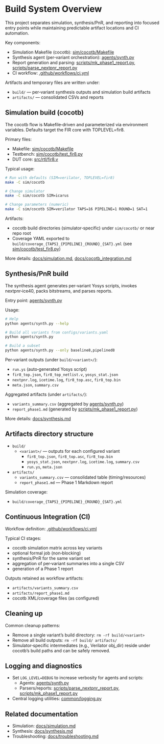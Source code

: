 # Build System Overview

This project separates simulation, synthesis/PnR, and reporting into focused entry points while maintaining predictable artifact locations and CI automation.

Key components:
- Simulation Makefile (cocotb): [sim/cocotb/Makefile](sim/cocotb/Makefile)
- Synthesis agent (per‑variant orchestration): [agents/synth.py](agents/synth.py)
- Report generation and parsing: [scripts/mk_phase1_report.py](scripts/mk_phase1_report.py), [scripts/parse_nextpnr_report.py](scripts/parse_nextpnr_report.py)
- CI workflow: [.github/workflows/ci.yml](.github/workflows/ci.yml)

Artifacts and temporary files are written under:
- `build/` — per‑variant synthesis outputs and simulation build artifacts
- `artifacts/` — consolidated CSVs and reports

## Simulation build (cocotb)

The cocotb flow is Makefile‑driven and parameterized via environment variables. Defaults target the FIR core with TOPLEVEL=fir8.

Primary files:
- Makefile: [sim/cocotb/Makefile](sim/cocotb/Makefile)
- Testbench: [sim/cocotb/test_fir8.py](sim/cocotb/test_fir8.py)
- DUT core: [src/rtl/fir8.v](src/rtl/fir8.v)

Typical usage:
```bash
# Run with defaults (SIM=verilator, TOPLEVEL=fir8)
make -C sim/cocotb

# Change simulator
make -C sim/cocotb SIM=icarus

# Change parameters (numeric)
make -C sim/cocotb SIM=verilator TAPS=16 PIPELINE=1 ROUND=1 SAT=1
```

Artifacts:
- cocotb build directories (simulator‑specific) under `sim/cocotb/` or near repo root
- Coverage YAML exported to `build/coverage_{TAPS}_{PIPELINE}_{ROUND}_{SAT}.yml` (see [sim/cocotb/test_fir8.py](sim/cocotb/test_fir8.py))

More details: [docs/simulation.md](docs/simulation.md), [docs/cocotb_integration.md](docs/cocotb_integration.md)

## Synthesis/PnR build

The synthesis agent generates per‑variant Yosys scripts, invokes nextpnr‑ice40, packs bitstreams, and parses reports.

Entry point: [agents/synth.py](agents/synth.py)

Usage:
```bash
# Help
python agents/synth.py --help

# Build all variants from configs/variants.yaml
python agents/synth.py

# Build a subset
python agents/synth.py --only baseline8,pipelined8
```

Per‑variant outputs (under `build/<variant>/`):
- `run.ys` (auto‑generated Yosys script)
- `fir8_top.json`, `fir8_top_netlist.v`, `yosys_stat.json`
- `nextpnr.log`, `icetime.log`, `fir8_top.asc`, `fir8_top.bin`
- `meta.json`, `summary.csv`

Aggregated artifacts (under `artifacts/`):
- `variants_summary.csv` (aggregated by [agents/synth.py](agents/synth.py))
- `report_phase1.md` (generated by [scripts/mk_phase1_report.py](scripts/mk_phase1_report.py))

More details: [docs/synthesis.md](docs/synthesis.md)

## Artifacts directory structure

- `build/`
  - `<variant>/` — outputs for each configured variant
    - `fir8_top.json`, `fir8_top.asc`, `fir8_top.bin`
    - `yosys_stat.json`, `nextpnr.log`, `icetime.log`, `summary.csv`
    - `run.ys`, `meta.json`
- `artifacts/`
  - `variants_summary.csv` — consolidated table (timing/resources)
  - `report_phase1.md` — Phase 1 Markdown report

Simulation coverage:
- `build/coverage_{TAPS}_{PIPELINE}_{ROUND}_{SAT}.yml`

## Continuous Integration (CI)

Workflow definition: [.github/workflows/ci.yml](.github/workflows/ci.yml)

Typical CI stages:
- cocotb simulation matrix across key variants
- optional formal job (non‑blocking)
- synthesis/PnR for the same variant set
- aggregation of per‑variant summaries into a single CSV
- generation of a Phase 1 report

Outputs retained as workflow artifacts:
- `artifacts/variants_summary.csv`
- `artifacts/report_phase1.md`
- cocotb XML/coverage files (as configured)

## Cleaning up

Common cleanup patterns:
- Remove a single variant’s build directory: `rm -rf build/<variant>`
- Remove all build outputs: `rm -rf build/ artifacts/`
- Simulator‑specific intermediates (e.g., Verilator obj_dir) reside under cocotb’s build paths and can be safely removed.

## Logging and diagnostics

- Set `LOG_LEVEL=DEBUG` to increase verbosity for agents and scripts:
  - Agents: [agents/synth.py](agents/synth.py)
  - Parsers/reports: [scripts/parse_nextpnr_report.py](scripts/parse_nextpnr_report.py), [scripts/mk_phase1_report.py](scripts/mk_phase1_report.py)
- Central logging utilities: [common/logging.py](common/logging.py)

## Related documentation

- Simulation: [docs/simulation.md](docs/simulation.md)
- Synthesis: [docs/synthesis.md](docs/synthesis.md)
- Troubleshooting: [docs/troubleshooting.md](docs/troubleshooting.md)